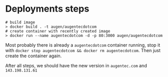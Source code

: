 # Deployments steps

```shell
# build image
> docker build . -t augen/augentecdotcom
# create container with recently created image
> docker run --name augentecdotcom -d -p 80:3000 augen/augentecdotcom
```

Most probably there is already a `augentecdotcom` container running, stop it with `docker stop augentecdotcom && docker rm augentecdotcom`. Then just create the container again.

After all steps, we should have the new version in `augentec.com` and `143.198.131.61`